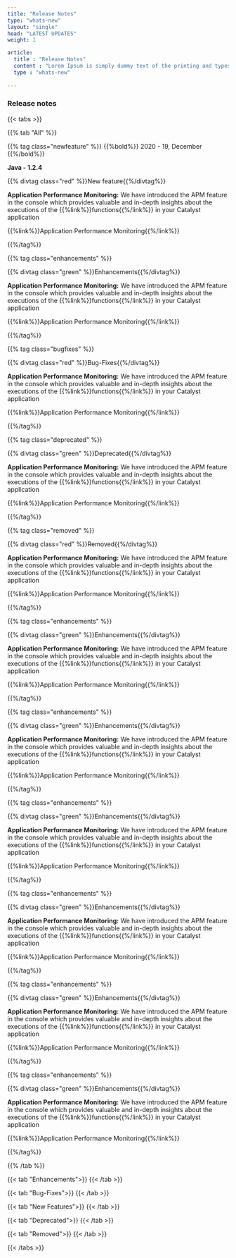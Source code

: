 ```yaml
---
title: "Release Notes"
type: "whats-new"
layout: "single"
head: "LATEST UPDATES"
weight: 1

article:
  title : "Release Notes"
  content : "Lorem Ipsum is simply dummy text of the printing and typesetting industry. <br> lorem Ipsum has been the industry’s standard dummy text"
  type : "whats-new"
  
---
```


### Release notes


{{< tabs >}}

{{% tab "All" %}} 

{{% tag class="newfeature" %}}
{{%bold%}}
2020 - 19, December
{{%/bold%}}

**Java - 1.2.4**

{{% divtag class="red" %}}New feature{{%/divtag%}}

**Application Performance Monitoring:** We have introduced the APM feature in the console which provides valuable and in-depth insights about the executions of the {{%link%}}functions{{%/link%}} in your Catalyst application

{{%link%}}Application Performance Monitoring{{%/link%}}

{{%/tag%}}

{{% tag class="enhancements" %}}

{{% divtag class="green" %}}Enhancements{{%/divtag%}}

**Application Performance Monitoring:** We have introduced the APM feature in the console which provides valuable and in-depth insights about the executions of the {{%link%}}functions{{%/link%}} in your Catalyst application

{{%link%}}Application Performance Monitoring{{%/link%}}

{{%/tag%}}

{{% tag class="bugfixes" %}}

{{% divtag class="red" %}}Bug-Fixes{{%/divtag%}}

**Application Performance Monitoring:** We have introduced the APM feature in the console which provides valuable and in-depth insights about the executions of the {{%link%}}functions{{%/link%}} in your Catalyst application

{{%link%}}Application Performance Monitoring{{%/link%}}

{{%/tag%}}

{{% tag class="deprecated" %}}

{{% divtag class="green" %}}Deprecated{{%/divtag%}}

**Application Performance Monitoring:** We have introduced the APM feature in the console which provides valuable and in-depth insights about the executions of the {{%link%}}functions{{%/link%}} in your Catalyst application

{{%link%}}Application Performance Monitoring{{%/link%}}

{{%/tag%}}

{{% tag class="removed" %}}

{{% divtag class="red" %}}Removed{{%/divtag%}}

**Application Performance Monitoring:** We have introduced the APM feature in the console which provides valuable and in-depth insights about the executions of the {{%link%}}functions{{%/link%}} in your Catalyst application

{{%link%}}Application Performance Monitoring{{%/link%}}

{{%/tag%}}

{{% tag class="enhancements" %}}

{{% divtag class="green" %}}Enhancements{{%/divtag%}}

**Application Performance Monitoring:** We have introduced the APM feature in the console which provides valuable and in-depth insights about the executions of the {{%link%}}functions{{%/link%}} in your Catalyst application

{{%link%}}Application Performance Monitoring{{%/link%}}

{{%/tag%}}

{{% tag class="enhancements" %}}

{{% divtag class="green" %}}Enhancements{{%/divtag%}}

**Application Performance Monitoring:** We have introduced the APM feature in the console which provides valuable and in-depth insights about the executions of the {{%link%}}functions{{%/link%}} in your Catalyst application

{{%link%}}Application Performance Monitoring{{%/link%}}

{{%/tag%}}

{{% tag class="enhancements" %}}

{{% divtag class="green" %}}Enhancements{{%/divtag%}}

**Application Performance Monitoring:** We have introduced the APM feature in the console which provides valuable and in-depth insights about the executions of the {{%link%}}functions{{%/link%}} in your Catalyst application

{{%link%}}Application Performance Monitoring{{%/link%}}

{{%/tag%}}

{{% tag class="enhancements" %}}

{{% divtag class="green" %}}Enhancements{{%/divtag%}}

**Application Performance Monitoring:** We have introduced the APM feature in the console which provides valuable and in-depth insights about the executions of the {{%link%}}functions{{%/link%}} in your Catalyst application

{{%link%}}Application Performance Monitoring{{%/link%}}

{{%/tag%}}

{{% tag class="enhancements" %}}

{{% divtag class="green" %}}Enhancements{{%/divtag%}}

**Application Performance Monitoring:** We have introduced the APM feature in the console which provides valuable and in-depth insights about the executions of the {{%link%}}functions{{%/link%}} in your Catalyst application

{{%link%}}Application Performance Monitoring{{%/link%}}

{{%/tag%}}

{{% tag class="enhancements" %}}

{{% divtag class="green" %}}Enhancements{{%/divtag%}}

**Application Performance Monitoring:** We have introduced the APM feature in the console which provides valuable and in-depth insights about the executions of the {{%link%}}functions{{%/link%}} in your Catalyst application

{{%link%}}Application Performance Monitoring{{%/link%}}

{{%/tag%}}

{{% /tab %}}

{{< tab "Enhancements">}} 
{{< /tab >}}

{{< tab "Bug-Fixes">}} 
{{< /tab >}}

{{< tab "New Features">}} 
{{< /tab >}}

{{< tab "Deprecated">}} 
{{< /tab >}}

{{< tab "Removed">}} 
{{< /tab >}}

{{< /tabs >}}